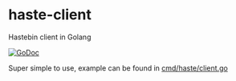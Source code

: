 # haste-client

Hastebin client in Golang

[![GoDoc](https://godoc.org/github.com/Syfaro/haste-client?status.svg)](https://godoc.org/github.com/Syfaro/haste-client)

Super simple to use, example can be found in [cmd/haste/client.go](cmd/haste/client.go)
